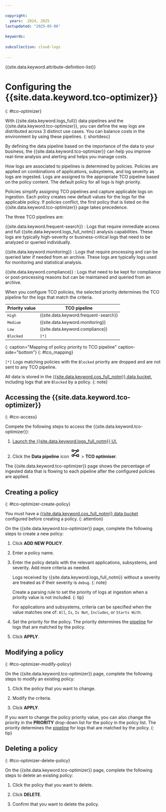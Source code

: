 ```yaml
---

copyright:
  years:  2024, 2025
lastupdated: "2025-05-06"

keywords:

subcollection: cloud-logs

---
```


{{site.data.keyword.attribute-definition-list}}

# Configuring the {{site.data.keyword.tco-optimizer}}
{: #tco-optimizer}

With {{site.data.keyword.logs_full}} data pipelines and the {{site.data.keyword.tco-optimizer}}, you can define the way logs are distributed across 3 distinct use cases. You can balance costs in the environment by using these pipelines.
{: shortdesc}

By defining the data pipeline based on the importance of the data to your business, the {{site.data.keyword.tco-optimizer}} can help you improve real-time analysis and alerting and helps you manage costs.

How logs are associated to pipelines is determined by policies. Policies are applied on combinations of applications, subsystems, and log severity as logs are ingested. Logs are assigned to the appropriate TCO pipeline based on the policy content. The default policy for all logs is high priority.

Policies simplify assigning TCO pipelines and capture applicable logs on ingestion. Each policy creates new default values for the logs for the applicable policy. If policies conflict, the first policy that is listed on the {{site.data.keyword.tco-optimizer}} page takes precedence.

The three TCO pipelines are:

{{site.data.keyword.frequent-search}}
:   Logs that require immediate access and full {{site.data.keyword.logs_full_notm}} analysis capabilities. These logs are typically high-severity or business-critical logs that need to be analyzed or queried individually.

{{site.data.keyword.monitoring}}
:   Logs that require processing and can be queried later if needed from an archive. These logs are typically logs used for monitoring and statistical analysis.

{{site.data.keyword.compliance}}
:   Logs that need to be kept for compliance or post-processing reasons but can be maintained and queried from an archive.

When you configure TCO policies, the selected priority determines the TCO pipeline for the logs that match the criteria.

| Priority value | TCO pipeline |
| -------------- | -------------- |
| `High` | {{site.data.keyword.frequent-search}} |
| `Medium` | {{site.data.keyword.monitoring}} |
| `Low` | {{site.data.keyword.compliance}} |
| `Blocked` | `[*]` |
{: caption="Mapping of policy priority to TCO pipeline" caption-side="bottom"}
{: #tco_mapping}

`[*]` Logs matching policies with the `Blocked` priority are dropped and are not sent to any TCO pipeline.

All data is stored in the [{{site.data.keyword.cos_full_notm}} data bucket](/docs/cloud-logs?topic=cloud-logs-configure-data-bucket), including logs that are `Blocked` by a policy.
{: note}

## Accessing the {{site.data.keyword.tco-optimizer}}
{: #tco-access}

Compete the following steps to access the {{site.data.keyword.tco-optimizer}}:

1. [Launch the {{site.data.keyword.logs_full_notm}} UI.](/docs/cloud-logs?topic=cloud-logs-instance-launch#instance-launch-cloud-ui)

2. Click the **Data pipeline** icon ![Data pipeline icon](/icons/data-pipeline.svg "Data pipeline") > **TCO optimiser**.

The {{site.data.keyword.tco-optimizer}} page shows the percentage of ingested data that is flowing to each pipeline after the configured policies are applied.

## Creating a policy
{: #tco-optimizer-create-policy}

You must have a [{{site.data.keyword.cos_full_notm}} data bucket](/docs/cloud-logs?topic=cloud-logs-configure-data-bucket) configured before creating a policy.
{: attention}

On the {{site.data.keyword.tco-optimizer}} page, complete the following steps to create a new policy:

1. Click **ADD NEW POLICY**.

2. Enter a policy name.

3. Enter the policy details with the relevant applications, subsystems, and severity. Add more criteria as needed.

   Logs received by {{site.data.keyword.logs_full_notm}} without a severity are treated as if their severity is `debug`.
   {: note}

   Create a parsing rule to set the priority of logs at ingestion when a priority value is not included.
   {: tip}

   For applications and subsystems, criteria can be specified when the value matches one of: `All`, `Is`, `Is Not`, `Includes`, or `Starts With`.

4. Set the priority for the policy. The priority determines the [pipeline](#tco_mapping) for logs that are matched by the policy.

5. Click **APPLY**.

## Modifying a policy
{: #tco-optimizer-modify-policy}

On the {{site.data.keyword.tco-optimizer}} page, complete the following steps to modify an existing policy:

1. Click the policy that you want to change.

2. Modify the criteria.

3. Click **APPLY**.

If you want to change the policy priority value, you can also change the priority in the **PRIORITY** drop-down list for the policy in the policy list. The priority determines the [pipeline](#tco_mapping) for logs that are matched by the policy.
{: tip}

## Deleting a policy
{: #tco-optimizer-delete-policy}

On the {{site.data.keyword.tco-optimizer}} page, complete the following steps to delete an existing policy:

1. Click the policy that you want to delete.

2. Click **DELETE**.

3. Confirm that you want to delete the policy.
